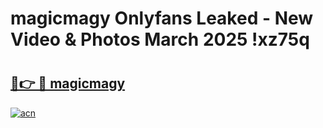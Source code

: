 # magicmagy Onlyfans Leaked - New Video & Photos March 2025 !xz75q

# <h2><a href="https://6w3bso.iuczelnia.edu.pl?title=magicmagy&ref=xz75q">🔗👉 🔴 magicmagy</a></h2>

[![acn](https://github.com/user-attachments/assets/0f9c940e-d8b0-45ae-aac7-cd30a18b3e1c)](https://6w3bso.iuczelnia.edu.pl?title=magicmagy&ref=xz75q)

